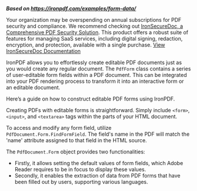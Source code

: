 ***Based on <https://ironpdf.com/examples/form-data/>***

<div class="alert alert-info iron-variant-1" role="alert">
  Your organization may be overspending on annual subscriptions for PDF security and compliance. We recommend checking out <a href="https://ironsoftware.com/enterprise/securedoc/">IronSecureDoc, a Comprehensive PDF Security Solution</a>. This product offers a robust suite of features for managing SaaS services, including digital signing, redaction, encryption, and protection, available with a single purchase. <a href="https://ironsoftware.com/enterprise/securedoc/docs/">View IronSecureDoc Documentation</a>
</div>

IronPDF allows you to effortlessly create editable PDF documents just as you would create any regular document. The `PdfForm` class contains a series of user-editable form fields within a PDF document. This can be integrated into your PDF rendering process to transform it into an interactive form or an editable document.

Here’s a guide on how to construct editable PDF forms using IronPDF.

Creating PDFs with editable forms is straightforward. Simply include `<form>`, `<input>`, and `<textarea>` tags within the parts of your HTML document.

To access and modify any form field, utilize `PdfDocument.Form.FindFormField`. The field's name in the PDF will match the 'name' attribute assigned to that field in the HTML source.

The `PdfDocument.Form` object provides two functionalities:

- Firstly, it allows setting the default values of form fields, which Adobe Reader requires to be in focus to display these values.
- Secondly, it enables the extraction of data from PDF forms that have been filled out by users, supporting various languages.